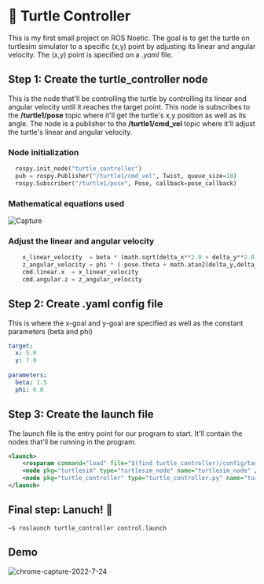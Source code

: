 #  🐢 Turtle Controller 

This is my first small project on ROS Noetic. The goal is to get the turtle on turtlesim simulator to a specific (x,y) point by adjusting its linear and angular velocity. The (x,y) point is specified on a *.yaml* file.
## Step 1: Create the turtle_controller node
This is the node that'll be controlling the turtle by controlling its linear and angular velocity until it reaches the target point.
This node is subscribes to the **/turtle1/pose** topic where it'll get the turtle's x,y position as well as its angle. The node is a publisher to the **/turtle1/cmd_vel** topic where it'll adjust the turtle's linear and angular velocity.
### Node initialization
```python
  rospy.init_node("turtle_controller")
  pub = rospy.Publisher("/turtle1/cmd_vel", Twist, queue_size=10)
  rospy.Subscriber("/turtle1/pose", Pose, callback=pose_callback)
```
### Mathematical equations used
![Capture](https://user-images.githubusercontent.com/78038233/187084280-09166b7a-ca72-4b2d-a185-6f1f573815be.PNG)
### Adjust the linear and angular velocity
```python
    x_linear_velocity  = beta * (math.sqrt(delta_x**2.0 + delta_y**2.0) )
    z_angular_velocity = phi * (-pose.theta + math.atan2(delta_y,delta_x))
    cmd.linear.x  = x_linear_velocity
    cmd.angular.z = z_angular_velocity
```
## Step 2: Create .yaml config file
This is where the x-goal and y-goal are specified as well as the constant parameters (beta and phi)
```yaml
target:
  x: 5.0
  y: 7.0
 
parameters:
  beta: 1.5
  phi: 6.0
```
## Step 3: Create the launch file
The launch file is the entry point for our program to start. It'll contain the nodes that'll be running in the program.
```xml
<launch>
	<rosparam command="load" file="$(find turtle_controller)/config/target.yaml"/>
	<node pkg="turtlesim" type="turtlesim_node" name="turtlesim_node" />
	<node pkg="turtle_controller" type="turtle_controller.py" name="turtle_controller" />
</launch>
```
## Final step: Lanuch! 🚀
```shell
~$ roslaunch turtle_controller control.launch
```
## Demo
![chrome-capture-2022-7-24](https://user-images.githubusercontent.com/78038233/186479958-b120b920-9395-4c24-85b0-35215766b461.gif)
